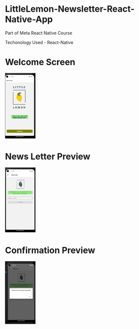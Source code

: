 # LittleLemon-Newsletter-React-Native-App
Part of Meta React Native Course

Techonology Used -  React-Native 


# Welcome Screen

 <img src="assets/welcome.png" width="100"/>

# News Letter Preview

 <img src="assets/newletter.png" width="100"/>
 
# Confirmation Preview
 
 <img src="assets/confimation.png" width="100"/>
 